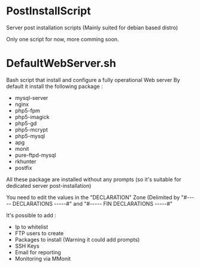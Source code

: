# PostInstallScript
Server post installation scripts (Mainly suited for debian based distro)

Only one script for now, more comming soon.

# DefaultWebServer.sh

Bash script that install and configure a fully operational Web server
By default it install the following package :

- mysql-server
- nginx
- php5-fpm
- php5-imagick
- php5-gd
- php5-mcrypt
- php5-mysql
- apg
- monit
- pure-ftpd-mysql
- rkhunter 
- postfix 

All these package are installed without any prompts (so it's suitable for dedicated server post-installation)

You need to edit the values in the "DECLARATION" Zone (Delimited by "#----- DECLARATIONS -----#" and "#----- FIN DECLARATIONS -----#"

It's possible to add :
- Ip to whitelist
- FTP users to create
- Packages to install (Warning it could add prompts)
- SSH Keys
- Email for reporting
- Monitoring via MMonit
